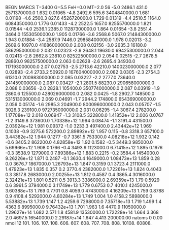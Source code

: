 BEGN
MARCS T=3400 G=5.5 FeH=0.0 MT=2.0
                  56
-5.0 2486.1 431.0 2571370000.0 1.632 0.01065 
-4.8 2492.6 595.6 3404840000.0 1.681 0.01198 
-4.6 2500.3 827.6 4526720000.0 1.729 0.01319 
-4.4 2510.5 1164.0 6084350000.0 1.776 0.01433 
-4.2 2522.5 1657.0 8255570000.0 1.821 0.01544 
-4.0 2536.1 2385.0 11287300000.0 1.864 0.01654 
-3.8 2551.4 3464.0 15530500000.0 1.905 0.01766 
-3.6 2568.6 5067.0 21484300000.0 1.943 0.01884 
-3.4 2587.9 7446.0 29858400000.0 1.978 0.02013 
-3.2 2609.6 10970.0 41686000000.0 2.008 0.02156 
-3.0 2635.3 16180.0 58629500000.0 2.032 0.02323 
-2.9 2648.1 19630.0 69425300000.0 2.044 0.02413 
-2.8 2662.8 23810.0 82522500000.0 2.054 0.02515 
-2.7 2678.5 28860.0 98257500000.0 2.063 0.02628 
-2.6 2695.4 34930.0 117193000000.0 2.07 0.02753 
-2.5 2713.6 42210.0 140023000000.0 2.077 0.02893 
-2.4 2733.2 50920.0 167604000000.0 2.082 0.0305 
-2.3 2754.3 61310.0 200983000000.0 2.085 0.03227 
-2.2 2777.0 73640.0 241459000000.0 2.087 0.03427 
-2.1 2801.5 88230.0 290658000000.0 2.088 0.03656 
-2.0 2828.1 105400.0 350774000000.0 2.087 0.03919 
-1.9 2860.6 125500.0 428026000000.0 2.082 0.0425 
-1.8 2902.7 148500.0 531513000000.0 2.069 0.04691 
-1.7 2944.2 174800.0 654369000000.0 2.056 0.05174 
-1.6 2985.3 204900.0 800096000000.0 2.043 0.05707 
-1.5 3026.3 239100.0 972735000000.0 2.031 0.06295 
-1.4 3067.4 278200.0 1.17708e+12 2.018 0.06947 
-1.3 3108.5 322800.0 1.41852e+12 2.006 0.0767 
-1.2 3149.8 373600.0 1.70338e+12 1.994 0.08474 
-1.1 3191.4 431500.0 2.03924e+12 1.981 0.09372 
-1.0 3233.3 497400.0 2.43442e+12 1.969 0.1038 
-0.9 3275.6 572200.0 2.89892e+12 1.957 0.115 
-0.8 3318.3 657100.0 3.44382e+12 1.944 0.1277 
-0.7 3361.5 753300.0 4.08218e+12 1.932 0.142 
-0.6 3405.2 862200.0 4.82858e+12 1.92 0.1582 
-0.5 3449.3 985000.0 5.69966e+12 1.908 0.1766 
-0.4 3493.9 1123000.0 6.71415e+12 1.895 0.1976 
-0.3 3538.9 1279000.0 7.89386e+12 1.883 0.2215 
-0.2 3584.4 1454000.0 9.26226e+12 1.871 0.2487 
-0.1 3630.4 1649000.0 1.08473e+13 1.859 0.28 
0.0 3676.7 1867000.0 1.26793e+13 1.847 0.3159 
0.1 3723.4 2111000.0 1.47923e+13 1.835 0.357 
0.2 3770.4 2382000.0 1.72261e+13 1.824 0.4043 
0.3 3817.8 2683000.0 2.00255e+13 1.812 0.4587 
0.4 3865.4 3016000.0 2.32421e+13 1.801 0.5211 
0.5 3913.3 3386000.0 2.69359e+13 1.79 0.5929 
0.6 3961.5 3794000.0 3.11749e+13 1.779 0.6753 
0.7 4010.1 4245000.0 3.60388e+13 1.769 0.7701 
0.8 4059.0 4743000.0 4.16209e+13 1.759 0.8788 
0.9 4108.4 5292000.0 4.80284e+13 1.749 1.004 
1.0 4158.2 5898000.0 5.53882e+13 1.739 1.147 
1.2 4259.6 7298000.0 7.35718e+13 1.719 1.499 
1.4 4363.6 8995000.0 9.76432e+13 1.701 1.963 
1.6 4470.9 11050000.0 1.29627e+14 1.682 2.571 
1.8 4581.9 13530000.0 1.72228e+14 1.664 3.368 
2.0 4697.5 16540000.0 2.29187e+14 1.647 4.413 
200000.00
natoms              0      0.00
nmol          12
          101.         106.       107.      108.         606.        607.        608.
          707.         708.       808.    10108.       60808.
